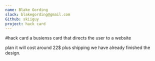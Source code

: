 ```yaml
---
name: Blake Gording
slack: blakegording@gmail.com
Github: skiiguy
project: hack card
---
```

#hack card 
a busienss card that directs the user to a website

plan it will cost around 22$ plus shipping we have already finished the design.
